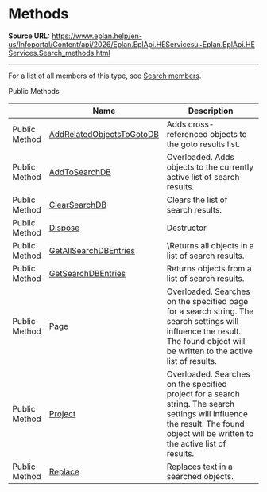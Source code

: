 # Methods

**Source URL:** https://www.eplan.help/en-us/Infoportal/Content/api/2026/Eplan.EplApi.HEServicesu~Eplan.EplApi.HEServices.Search_methods.html

---

For a list of all members of this type, see [Search members](Eplan.EplApi.HEServicesu~Eplan.EplApi.HEServices.Search_members.html).

Public Methods

|  | Name | Description |
| --- | --- | --- |
| Public Method | [AddRelatedObjectsToGotoDB](Eplan.EplApi.HEServicesu~Eplan.EplApi.HEServices.Search~AddRelatedObjectsToGotoDB.html) | Adds cross-referenced objects to the goto results list. |
| Public Method | [AddToSearchDB](Eplan.EplApi.HEServicesu~Eplan.EplApi.HEServices.Search~AddToSearchDB.html) | Overloaded. Adds objects to the currently active list of search results. |
| Public Method | [ClearSearchDB](Eplan.EplApi.HEServicesu~Eplan.EplApi.HEServices.Search~ClearSearchDB.html) | Clears the list of search results. |
| Public Method | [Dispose](Eplan.EplApi.HEServicesu~Eplan.EplApi.HEServices.Search~Dispose().html) | Destructor |
| Public Method | [GetAllSearchDBEntries](Eplan.EplApi.HEServicesu~Eplan.EplApi.HEServices.Search~GetAllSearchDBEntries.html) | \Returns all objects in a list of search results. |
| Public Method | [GetSearchDBEntries](Eplan.EplApi.HEServicesu~Eplan.EplApi.HEServices.Search~GetSearchDBEntries.html) | Returns objects from a list of search results. |
| Public Method | [Page](Eplan.EplApi.HEServicesu~Eplan.EplApi.HEServices.Search~Page.html) | Overloaded. Searches on the specified page for a search string. The search settings will influence the result. The found object will be written to the active list of results. |
| Public Method | [Project](Eplan.EplApi.HEServicesu~Eplan.EplApi.HEServices.Search~Project.html) | Overloaded. Searches on the specified project for a search string. The search settings will influence the result. The found object will be written to the active list of results. |
| Public Method | [Replace](Eplan.EplApi.HEServicesu~Eplan.EplApi.HEServices.Search~Replace.html) | Replaces text in a searched objects. |


